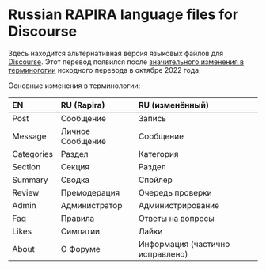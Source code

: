 Russian RAPIRA language files for Discourse
=========================================

Здесь находится альтернативная версия языковых файлов для [Discourse](https://github.com/discourse/discourse).
Этот перевод появился после [значительного изменения в терминогогии](https://meta.discourse.org/t/quality-of-russian-translation/246837) исходного перевода в октябре 2022 года.

Основные изменения в терминологии:

| EN         | RU (Rapira)      | RU (изменённый)                  |
| :--------- | :--------------- | :------------------------------- |
| Post       | Сообщение        | Запись                           |
| Message    | Личное Сообщение | Сообщение                        |
| Categories | Раздел           | Категория                        |
| Section    | Секция           | Раздел                           |
| Summary    | Сводка           | Спойлер                          |
| Review     | Премодерация     | Очередь проверки                 |
| Admin      | Администратор    | Администрирование                |
| Faq        | Правила          | Ответы на вопросы                |
| Likes      | Симпатии         | Лайки                            |
| About      | О Форуме         | Информация (частично исправлено) |
